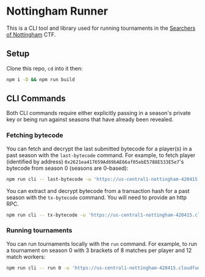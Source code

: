 # Nottingham Runner

This is a CLI tool and library used for running tournaments in the [Searchers of Nottingham](https://nottingham.dragonfly.xyz) CTF.

## Setup

Clone this repo, `cd` into it then:

```bash
npm i -D && npm run build
```

## CLI Commands

Both CLI commands require either explicitly passing in a season's private key or being run against seasons that have already been revealed.

### Fetching bytecode

You can fetch and decrypt the last submitted bytecode for a player(s) in a past season with the `last-bytecode` command.
For example, to fetch player (identified by address) `0x2621ea417659Ad69bAE66af05ebE5788E533E5e7`'s bytecode from season 0 (seasons are 0-based):

```bash
npm run cli -- last-bytecode -u 'https://us-central1-nottingham-420415.cloudfunctions.net/data' 0 0x2621ea417659Ad69bAE66af05ebE5788E533E5e7
```

You can extract and decrypt bytecode from a transaction hash for a past season with the `tx-bytecode` command. You will need to provide an http RPC.

```bash
npm run cli -- tx-bytecode -u 'https://us-central1-nottingham-420415.cloudfunctions.net/data' -r 'https://mainnet.era.zksync.io' 0xb1702b6b45939167f5de210fd6a0002c5a745d31e98d5fd5969effcd3a3a74fb
```

### Running tournaments

You can run tournaments locally with the `run` command.
For example, to run a tournament on season 0 with 3 brackets of 8 matches per player and 12 match workers:

```bash
npm run cli -- run 0 -u 'https://us-central1-nottingham-420415.cloudfunctions.net/data' -w 12 -b 8 8 8 
```